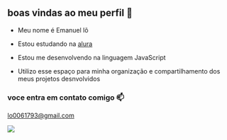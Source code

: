 ## boas vindas ao meu perfil 💙

- Meu nome é Emanuel lõ

- Estou estudando na [alura](https://www.alura.com.br)
- Estou me desenvolvendo na linguagem JavaScript
- Utilizo esse espaço para minha organização e compartilhamento dos meus projetos desnvolvidos

### voce entra em contato comigo 📫

lo0061793@gmail.com

![](https://media1.tenor.com/m/MCBkr6dWLkUAAAAd/corinthians-rodrigo-garro.gif )
